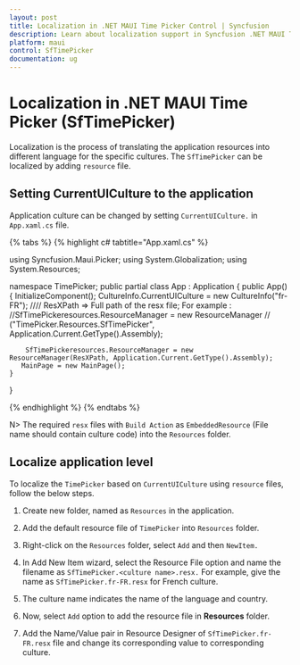 ```yaml
---
layout: post
title: Localization in .NET MAUI Time Picker Control | Syncfusion
description: Learn about localization support in Syncfusion .NET MAUI Time Picker (SfTimePicker) control.
platform: maui
control: SfTimePicker
documentation: ug
---
```


# Localization in .NET MAUI Time Picker (SfTimePicker)

Localization is the process of translating the application resources into different language for the specific cultures. The `SfTimePicker` can be localized by adding `resource` file. 

## Setting CurrentUICulture to the application

Application culture can be changed by setting `CurrentUICulture.` in `App.xaml.cs` file.

{% tabs %}
{% highlight c# tabtitle="App.xaml.cs" %}

using Syncfusion.Maui.Picker;
using System.Globalization;
using System.Resources;

namespace TimePicker;
public partial class App : Application
{
	public App()
	{
		InitializeComponent();
		CultureInfo.CurrentUICulture = new CultureInfo("fr-FR");
      //// ResXPath => Full path of the resx file; For example : //SfTimePickeresources.ResourceManager = new ResourceManager
      // ("TimePicker.Resources.SfTimePicker", Application.Current.GetType().Assembly);

		SfTimePickeresources.ResourceManager = new ResourceManager(ResXPath, Application.Current.GetType().Assembly);
	   MainPage = new MainPage();
	}
}

{% endhighlight %}
{% endtabs %}

N>
The required `resx` files with `Build Action` as `EmbeddedResource` (File name should contain culture code) into the `Resources` folder.

## Localize application level

To localize the `TimePicker` based on `CurrentUICulture` using `resource` files, follow the below steps.

   1. Create new folder, named as `Resources` in the application.

   2. Add the default resource file of `TimePicker` into `Resources` folder.

   3. Right-click on the `Resources` folder, select `Add` and then `NewItem.`

   4. In Add New Item wizard, select the Resource File option and name the filename as `SfTimePicker.<culture name>.resx.` For example, give the name as `SfTimePicker.fr-FR.resx` for French culture.

   5. The culture name indicates the name of the language and country.

   6. Now, select `Add` option to add the resource file in **Resources** folder.

   7. Add the Name/Value pair in Resource Designer of `SfTimePicker.fr-FR.resx` file and change its corresponding value to corresponding culture.